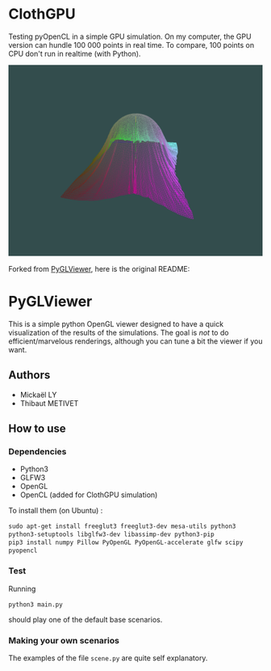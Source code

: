# ClothGPU

Testing pyOpenCL in a simple GPU simulation.
On my computer, the GPU version can hundle 100 000 points in real time. To compare, 100 points on CPU don't run in realtime (with Python).

![demo](screenshot_000000000.png)

Forked from [PyGLViewer](https://gitlab.inria.fr/elan-public-code/pyglviewer), here is the original README:

# PyGLViewer

This is a simple python OpenGL viewer designed to have a quick visualization of the results of the simulations. The goal is *not* to do efficient/marvelous renderings, although you can tune a bit the viewer if you want.

## Authors

* Mickaël LY
* Thibaut METIVET

## How to use

### Dependencies 

* Python3
* GLFW3
* OpenGL
* OpenCL (added for ClothGPU simulation)

To install them (on Ubuntu) :
```
sudo apt-get install freeglut3 freeglut3-dev mesa-utils python3 python3-setuptools libglfw3-dev libassimp-dev python3-pip
pip3 install numpy Pillow PyOpenGL PyOpenGL-accelerate glfw scipy pyopencl
```

### Test

Running
```
python3 main.py
```
should play one of the default base scenarios.

### Making your own scenarios

The examples of the file `scene.py` are quite self explanatory. 
